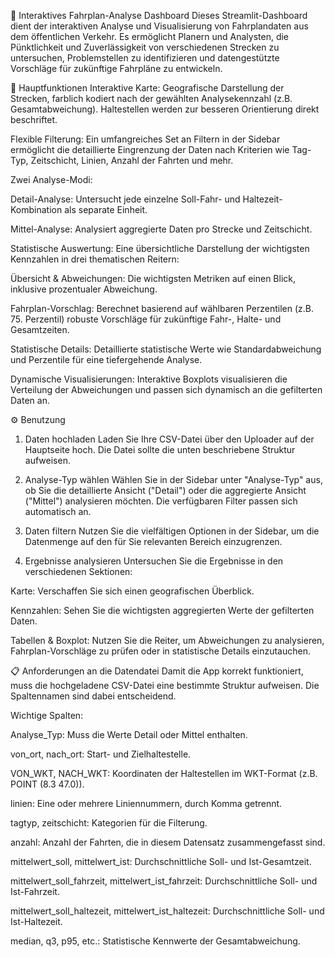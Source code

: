 🚆 Interaktives Fahrplan-Analyse Dashboard
Dieses Streamlit-Dashboard dient der interaktiven Analyse und Visualisierung von Fahrplandaten aus dem öffentlichen Verkehr. Es ermöglicht Planern und Analysten, die Pünktlichkeit und Zuverlässigkeit von verschiedenen Strecken zu untersuchen, Problemstellen zu identifizieren und datengestützte Vorschläge für zukünftige Fahrpläne zu entwickeln.

🚀 Hauptfunktionen
Interaktive Karte: Geografische Darstellung der Strecken, farblich kodiert nach der gewählten Analysekennzahl (z.B. Gesamtabweichung). Haltestellen werden zur besseren Orientierung direkt beschriftet.

Flexible Filterung: Ein umfangreiches Set an Filtern in der Sidebar ermöglicht die detaillierte Eingrenzung der Daten nach Kriterien wie Tag-Typ, Zeitschicht, Linien, Anzahl der Fahrten und mehr.

Zwei Analyse-Modi:

Detail-Analyse: Untersucht jede einzelne Soll-Fahr- und Haltezeit-Kombination als separate Einheit.

Mittel-Analyse: Analysiert aggregierte Daten pro Strecke und Zeitschicht.

Statistische Auswertung: Eine übersichtliche Darstellung der wichtigsten Kennzahlen in drei thematischen Reitern:

Übersicht & Abweichungen: Die wichtigsten Metriken auf einen Blick, inklusive prozentualer Abweichung.

Fahrplan-Vorschlag: Berechnet basierend auf wählbaren Perzentilen (z.B. 75. Perzentil) robuste Vorschläge für zukünftige Fahr-, Halte- und Gesamtzeiten.

Statistische Details: Detaillierte statistische Werte wie Standardabweichung und Perzentile für eine tiefergehende Analyse.

Dynamische Visualisierungen: Interaktive Boxplots visualisieren die Verteilung der Abweichungen und passen sich dynamisch an die gefilterten Daten an.

⚙️ Benutzung
1. Daten hochladen
Laden Sie Ihre CSV-Datei über den Uploader auf der Hauptseite hoch. Die Datei sollte die unten beschriebene Struktur aufweisen.

2. Analyse-Typ wählen
Wählen Sie in der Sidebar unter "Analyse-Typ" aus, ob Sie die detaillierte Ansicht ("Detail") oder die aggregierte Ansicht ("Mittel") analysieren möchten. Die verfügbaren Filter passen sich automatisch an.

3. Daten filtern
Nutzen Sie die vielfältigen Optionen in der Sidebar, um die Datenmenge auf den für Sie relevanten Bereich einzugrenzen.

4. Ergebnisse analysieren
Untersuchen Sie die Ergebnisse in den verschiedenen Sektionen:

Karte: Verschaffen Sie sich einen geografischen Überblick.

Kennzahlen: Sehen Sie die wichtigsten aggregierten Werte der gefilterten Daten.

Tabellen & Boxplot: Nutzen Sie die Reiter, um Abweichungen zu analysieren, Fahrplan-Vorschläge zu prüfen oder in statistische Details einzutauchen.

📋 Anforderungen an die Datendatei
Damit die App korrekt funktioniert, muss die hochgeladene CSV-Datei eine bestimmte Struktur aufweisen. Die Spaltennamen sind dabei entscheidend.

Wichtige Spalten:

Analyse_Typ: Muss die Werte Detail oder Mittel enthalten.

von_ort, nach_ort: Start- und Zielhaltestelle.

VON_WKT, NACH_WKT: Koordinaten der Haltestellen im WKT-Format (z.B. POINT (8.3 47.0)).

linien: Eine oder mehrere Liniennummern, durch Komma getrennt.

tagtyp, zeitschicht: Kategorien für die Filterung.

anzahl: Anzahl der Fahrten, die in diesem Datensatz zusammengefasst sind.

mittelwert_soll, mittelwert_ist: Durchschnittliche Soll- und Ist-Gesamtzeit.

mittelwert_soll_fahrzeit, mittelwert_ist_fahrzeit: Durchschnittliche Soll- und Ist-Fahrzeit.

mittelwert_soll_haltezeit, mittelwert_ist_haltezeit: Durchschnittliche Soll- und Ist-Haltezeit.

median, q3, p95, etc.: Statistische Kennwerte der Gesamtabweichung.
